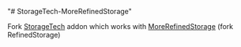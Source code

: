 "# StorageTech-MoreRefinedStorage" 

Fork <a href="https://www.curseforge.com/minecraft/mc-mods/storage-tech">StorageTech</a> addon which works with <a href="https://github.com/tth05/morerefinedstorage">MoreRefinedStorage</a> (fork RefinedStorage)
